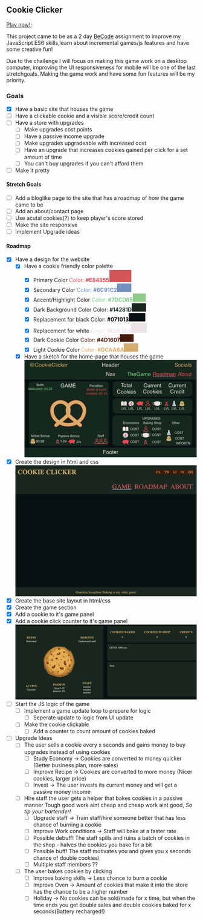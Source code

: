 ## Cookie Clicker ##
[Play now!](https://yasserb94.github.io/CookieClicker/);

This project came to be as a 2 day [BeCode](https://becode.org) assignment to improve my JavaScript ES6 skills,learn about incremental games/js features and have some creative fun!

Due to the challenge I will focus on making this game work on a desktop computer, improving the UI responsiveness for mobile will be one of the last stretchgoals.
Making the game work and have some fun features will be my priority.
### Goals ###
- [X] Have a basic site that houses the game
- [ ] Have a clickable cookie and a visible score/credit count
- [ ] Have a store with upgrades
  - [ ] Make upgrades cost points
  - [ ] Have a passive income upgrade
  - [ ] Make upgrades upgradeable with increased cost
  - [ ] Have an upgrade that increases cookies gained per click for a set amount of time
  - [ ] You can't buy upgrades if you can't afford them
- [ ] Make it pretty
#### Stretch Goals ####
- [ ] Add a bloglike page to the site that has a roadmap of how the game came to be
- [ ] Add an about/contact page
- [ ] Use acutal cookies(?) to keep player's score stored
- [ ] Make the site responsive
- [ ] Implement Upgrade ideas
#### Roadmap ####
- [X] Have a design for the website
  - [X] Have a cookie friendly color palette
    - [X] Primary Color             <span style="color:#E84855">Color: **#E84855**![colorPalettePreview](assets/ReadMeImages/Colors/red.png)</span>
    - [X] Secondary Color           <span style="color:#6C91C2">Color: **#6C91C2**![colorPalettePreview](assets/ReadMeImages/Colors/blue.png)</span>
    - [X] Accent/Highlight Color    <span style="color:#7DCD85">Color: **#7DCD85**![colorPalettePreview](assets/ReadMeImages/Colors/greenLight.png)</span>
    - [X] Dark Background Color     <span style="color:#14281D">Color: **#14281D**![colorPalettePreview](assets/ReadMeImages/Colors/greenDark.png)</span>
    - [X] Replacement for black     <span style="color:#071013">Color: **#071013**![colorPalettePreview](assets/ReadMeImages/Colors/black.png)</span>
    - [X] Replacement for white     <span style="color:#EDE3E4">Color: **#EDE3E4**![colorPalettePreview](assets/ReadMeImages/Colors/white.png)</span>
    - [X] Dark Cookie Color         <span style="color:#4D1607">Color: **#4D1607**![colorPalettePreview](assets/ReadMeImages/Colors/brownDark.png)</span>
    - [X] Light Cookie Color        <span style="color:#DCAA6A">Color: **#DCAA6A**![colorPalettePreview](assets/ReadMeImages/Colors/brownLight.png)</span>
  - [X] Have a sketch for the home-page that houses the game
![homepage game sketch](assets/ReadMeImages/sketch-for-gamepage.webp)
- [X] Create the design in html and css
![site template in html and css](assets/ReadMeImages/site-template.png)
- [X] Create the base site layout in html/css
- [X] Create the game section
- [X] Add a cookie to it's game panel
- [X] Add a cookie click counter to it's game panel
![State of gamesection when starting js logic](assets/ReadMeImages/UI-starting-logic.png)
- [ ] Start the JS logic of the game
  - [ ] Implement a game update loop to prepare for logic
    - [ ] Seperate update to logic from UI update
  - [ ] Make the cookie clickable
    - [ ] Add a counter to count amount of cookies baked

- [ ] Upgrade Ideas
  - [ ] The user sells a cookie every x seconds and gains money to buy upgrades instead of using cookies
    - [ ] Study Economy -> Cookies are converted to money quicker (Better business plan, more sales)
    - [ ] Improve Recipe -> Cookies are converted to more money (Nicer cookies, larger price)
    - [ ] Invest -> The user invests its current money and will get a passive money income
  - [ ] Hire staff the user gets a helper that bakes cookies in a passive manner Tough good work aint cheap and cheap work aint good, *So tip your bartender!*
    - [ ] Upgrade staff -> Train staff/hire someone better that has less chance of burning a cookie
    - [ ] Improve Work conditions -> Staff will bake at a faster rate
    - [ ] Possible debuff! The staff spills and ruins a batch of cookies in the shop - halves the cookies you bake for a bit
    - [ ] Possible buff! The staff motivates you and gives you x seconds chance of double cookies\
    - [ ] Multiple staff members ??
  - [ ] The user bakes cookies by clicking
    - [ ] Improve baking skills -> Less chance to burn a cookie
    - [ ] Improve Oven -> Amount of cookies that make it into the store has the chance to be a higher number
    - [ ] Holiday -> No cookies can be sold/made for x time, but when the time ends you get double sales and double cookies baked for x seconds(Battery recharged!)
